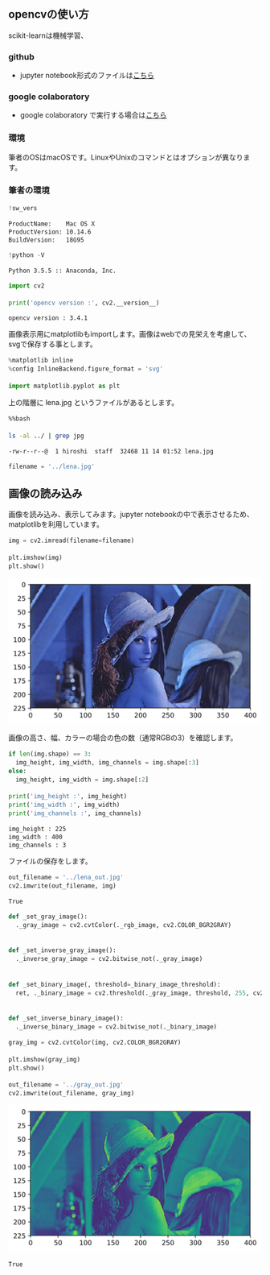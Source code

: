 
## opencvの使い方
scikit-learnは機械学習、


### github
- jupyter notebook形式のファイルは[こちら](https://github.com/hiroshi0530/wa-src/blob/master/article/library/sklearn/datasets/ds_nb.ipynb)

### google colaboratory
- google colaboratory で実行する場合は[こちら](https://colab.research.google.com/github/hiroshi0530/wa-src/blob/master/article/library/sklearn/datasets/ds_nb.ipynb)

### 環境
筆者のOSはmacOSです。LinuxやUnixのコマンドとはオプションが異なります。

### 筆者の環境


```python
!sw_vers
```

    ProductName:	Mac OS X
    ProductVersion:	10.14.6
    BuildVersion:	18G95



```python
!python -V
```

    Python 3.5.5 :: Anaconda, Inc.



```python
import cv2

print('opencv version :', cv2.__version__)
```

    opencv version : 3.4.1


画像表示用にmatplotlibもimportします。画像はwebでの見栄えを考慮して、svgで保存する事とします。


```python
%matplotlib inline
%config InlineBackend.figure_format = 'svg'

import matplotlib.pyplot as plt

```

上の階層に lena.jpg というファイルがあるとします。


```bash
%%bash

ls -al ../ | grep jpg
```

    -rw-r--r--@  1 hiroshi  staff  32468 11 14 01:52 lena.jpg



```python
filename = '../lena.jpg'
```

## 画像の読み込み

画像を読み込み、表示してみます。jupyter notebookの中で表示させるため、matplotlibを利用しています。


```python
img = cv2.imread(filename=filename)

plt.imshow(img)
plt.show()
```


![svg](base_nb_files/base_nb_10_0.svg)


画像の高さ、幅、カラーの場合の色の数（通常RGBの3）を確認します。


```python
if len(img.shape) == 3:
  img_height, img_width, img_channels = img.shape[:3]
else:
  img_height, img_width = img.shape[:2]
  
print('img_height :', img_height)
print('img_width :', img_width)
print('img_channels :', img_channels)
```

    img_height : 225
    img_width : 400
    img_channels : 3


ファイルの保存をします。


```python
out_filename = '../lena_out.jpg'
cv2.imwrite(out_filename, img)
```




    True




```python
def _set_gray_image():
  ._gray_image = cv2.cvtColor(._rgb_image, cv2.COLOR_BGR2GRAY)


def _set_inverse_gray_image():
  ._inverse_gray_image = cv2.bitwise_not(._gray_image)


def _set_binary_image(, threshold=_binary_image_threshold):
  ret, ._binary_image = cv2.threshold(._gray_image, threshold, 255, cv2.THRESH_BINARY)


def _set_inverse_binary_image():
  ._inverse_binary_image = cv2.bitwise_not(._binary_image)

```


```python
gray_img = cv2.cvtColor(img, cv2.COLOR_BGR2GRAY)

plt.imshow(gray_img)
plt.show()

out_filename = '../gray_out.jpg'
cv2.imwrite(out_filename, gray_img)
```


![svg](base_nb_files/base_nb_16_0.svg)





    True


